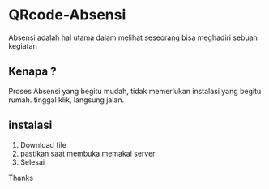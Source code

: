 # QRcode-Absensi
Absensi adalah hal utama dalam melihat seseorang bisa meghadiri sebuah kegiatan

## Kenapa ?
Proses Absensi yang begitu mudah, tidak memerlukan instalasi yang begitu rumah. tinggal klik, langsung jalan.

## instalasi
1. Download file 
2. pastikan saat membuka memakai server
3. Selesai

Thanks

